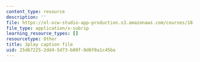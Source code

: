 ```yaml
---
content_type: resource
description: ''
file: https://ol-ocw-studio-app-production.s3.amazonaws.com/courses/18-06sc-linear-algebra-fall-2011/25d672252dd45d73b08f0d6f0a1c45ba_KUuxdk_V7To.vtt
file_type: application/x-subrip
learning_resource_types: []
resourcetype: Other
title: 3play caption file
uid: 25d67225-2dd4-5d73-b08f-0d6f0a1c45ba
---
```

